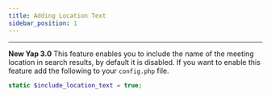 ```yaml
---
title: Adding Location Text
sidebar_position: 1
---
```


---

**New Yap 3.0**
This feature enables you to include the name of the meeting location in search results, by default it is disabled.  If you want to enable this feature add the following to your `config.php` file.

```php
static $include_location_text = true;
```
